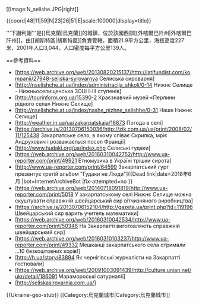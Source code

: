 [[Image:N_selishe.JPG|right]]

{{coord|48|11|59|N|23|26|51|E|scale:100000|display=title}}


'''下謝利謝'''是[[烏克蘭|烏克蘭]]的城鎮，位於該國西部[[外喀爾巴阡州|外喀爾巴阡州]]，由[[胡斯特區|胡斯特區]]負責管轄，面積21.9平方公里，海拔高度227米，2001年人口3,044，人口密度每平方公里139人。

==參考資料==
* [https://web.archive.org/web/20130820215137/http://latifundist.com/kompanii/27948-seliska-syrovarnya Селиська сироварня]
* [http://nselishche.at.ua/index/administracija_shkoli/0-14 Нижнє Селище - Нижньоселищенська ЗОШ I-III ступенів]
* [http://tourinform.org.ua/15390-2 Краєзнавчий музей «Перлини рідного села» Нижнє Селище]
* [http://nselishche.at.ua/index/nashe_nizhne_selishhe/0-31 Наше Нижнє Селище]
* [http://weather.in.ua/ua/zakarpatskaja/16873 Погода в селі]
* [https://archive.is/20130706150036/http://zik.com.ua/ua/print/2008/02/11/125438 Закарпатське село, в якому співає Скрипка, мріє Андрухович і розважається посол Франції]
* [http://www.hudaki.org/ua/index.php Селиські гудаки]
* [https://web.archive.org/web/20160310042752/http://www.ua-reporter.com/print/49921 Етномузика в Україні трішки сирота]
* [http://www.ua-reporter.com/print/64599 Закарпатський гурт презентує третій альбом "Гудаки не Люди"]{{Dead link|date=2018年6月 |bot=InternetArchiveBot |fix-attempted=no }}
* [https://web.archive.org/web/20140718091819/http://www.ua-reporter.com/print/5018 У закарпатському селі Нижнє Селище можна скуштувати справжній швейцарський сир вітчизняного виробництва]
* [https://archive.is/20130706152104/http://gazeta.ua/print.php?id=119196 Швейцарський сир варить учитель математики]
* [https://web.archive.org/web/20160310042534/http://www.ua-reporter.com/print/50348 На Закарпатті виготовляють справжній швейцарський сир] 
* [https://web.archive.org/web/20160310103237/http://www.ua-reporter.com/print/49332 Мешканці закарпатського села отримали ...10 безкоштовних корів!]
* [http://h.ua/story/83894 Як чернігівські журналісти на Закарпатті гостювали]
* [https://web.archive.org/web/20091003091439/http://culture.unian.net/ukr/detail/186091 Марамороські сатурналії]
* [http://seliskasirovarnia.com.ua/]

{{Ukraine-geo-stub}}
[[Category:烏克蘭城市|Category:烏克蘭城市]]